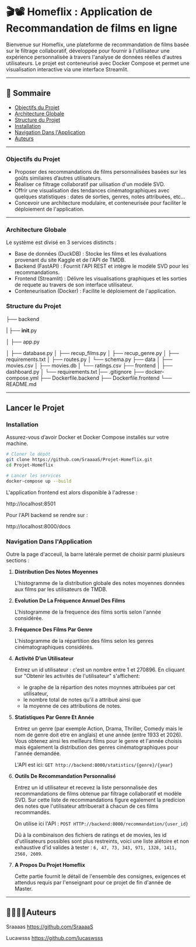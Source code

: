 # 🎬📽️ Homeflix : Application de Recommandation de films en ligne


Bienvenue sur Homeflix, une plateforme de recommandation de films basée sur le filtrage collaboratif, développée pour fournir à l'utilisateur une expérience personnalisée à travers l'analyse de données réelles d'autres utilisateurs. Le projet est conteneurisé avec Docker Compose et permet une visualisation interactive via une interface Streamlit.

---
## 🧭 Sommaire
- [Objectifs du Projet](###Objectifs-du-Projet)
- [Architecture Globale](#Architecture-Globale)
- [Structure du Projet](###Structure-du-Projet)
- [Installation](#Installation)
- [Navigation Dans l'Application](#Navigation-Dans-l'Application)
- [Auteurs](#Auteurs)

---  
### Objectifs du Projet

- Proposer des recommandations de films personnalisées basées sur les goûts similaires d’autres utilisateurs.
- Réaliser ce filtrage collaboratif par uilisation d'un modèle SVD.
- Offrir une visualisation des tendances cinématographiques avec quelques statistiques : dates de sorties, genres, notes attribuées, etc...
- Concevoir une architecture modulaire, et conteneurisée pour faciliter le déploiement de l'application.

---

### Architecture Globale

Le système est divisé en 3 services distincts :


- Base de données (DuckDB) : Stocke les films et les évaluations provenant du site Kaggle et de l'API de TMDB.
- Backend (FastAPI) : Fournit l'API REST et intègre le modèle SVD pour les recommandations.
- Frontend (Streamlit) : Délivre les visualisations graphiques et les sorties de requete au travers de son interface utilisateur.
- Conteneurisation (Docker) : Facilite le déploiement de l'application.

### Structure du Projet
├── backend

|   ├── __init__.py

│   ├── app.py

│   ├── database.py
│   ├── recup_films.py
│   ├── recup_genre.py
│   ├── requirements.txt
│   ├── routes.py
│   └── schema.py
├── data
│   ├── movies.csv
│   ├── movies.db
│   └── ratings.csv
├── frontend
│   ├── dashboard.py
│   └── requirements.txt
|── .gitignore
├── docker-compose.yml
├── Dockerfile.backend
├── Dockerfile.frontend
└── README.md

---

## Lancer le Projet


### Installation

Assurez-vous d’avoir Docker et Docker Compose installés sur votre machine.

```bash
# Cloner le dépôt
git clone https://github.com/SraaaaS/Projet-Homeflix.git
cd Projet-Homeflix

# Lancer les services
docker-compose up --build
```

L'application frontend est alors disponible à l'adresse :

http://localhost:8501

Pour l'API backend se rendre sur :

http://localhost:8000/docs


### Navigation Dans l'Application

Outre la page d'acceuil, la barre latérale permet de choisir parmi plusieurs sections :

1. **Distribution Des Notes Moyennes**  

    L'histogramme de la distribution globale des notes moyennes données aux films par les utilisateurs de TMDB.
   

3. **Evolution De La Fréquence Annuel Des Films** 

    L'histogramme de la frequence des films sortis selon l'année considérée.
   

4. **Fréquence Des Films Par Genre**  

    L'histogramme de la répartition des films selon les genres cinématographiques considérés.
   

6. **Activité D’un Utilisateur**  
  
    Entrez un id utilisateur : c'est un nombre entre 1 et 270896. En cliquant sur "Obtenir les activités de l'utilisateur" s'affichent:
   - le graphe de la répartion des notes moynnes attribuées par cet utilisateur,
   - le nombre total de notes qu'il a attribué ainsi que
   - la moyenne de ces attributions de notes.
     

7. **Statistiques Par Genre Et Année**  

    Entrez un genre (par exemple Action, Drama, Thriller, Comedy mais le nom de genre doit etre en anglais) et une année (entre 1933 et 2026). Vous obtenez ainsi les meilleurs films pour le genre et l'année choisis mais également la distribution des genres cinématographiques pour l'année demandée.  

    L'API est ici:
        `GET http://backend:8000/statistics/{genre}/{year}`
   

9. **Outils De Recommandation Personnalisé**  

    Entrez un id utilisateur et recevez la liste personnalisée des recommandations de films obtenue par filtrage collaboratif et modèle SVD. Sur cette liste de recommandations figure egalement la predicion des notes que l'utilisateur attribuerait à chacun de ces films recommandés.  
    
    On utilise ici l'API :
        `POST HTTP://backend:8000/recommandation/{user_id}`

    Dû à la combinaison des fichiers de ratings et de movies, les id d'utilisateurs possibles sont plus restreints, voici une liste alétoire et non exhaustive d'id valides à tester : `6, 47, 73, 343, 971, 1328, 1411, 2568, 2609`.
   


10. **A Propos Du Projet Homeflix**

    Cette partie fournit le détail de l'ensemble des consignes, exigences et attendus requis par l'enseignant pour ce projet de fin d'année de Master.

---
## 👩‍💼👨‍💼Auteurs

Sraaaas
https://github.com/SraaaaS

Lucawsss
https://github.com/lucaswsss
   
